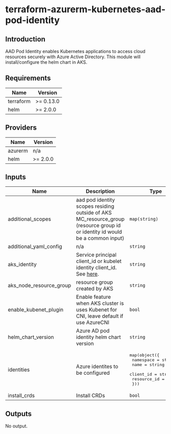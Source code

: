 # terraform-azurerm-kubernetes-aad-pod-identity

## Introduction

AAD Pod Identity enables Kubernetes applications to access cloud resources securely with Azure Active Directory.
This module will install/configure the helm chart in AKS.
<br />

<!--- BEGIN_TF_DOCS --->
## Requirements

| Name | Version |
|------|---------|
| terraform | >= 0.13.0 |
| helm | >= 2.0.0 |

## Providers

| Name | Version |
|------|---------|
| azurerm | n/a |
| helm | >= 2.0.0 |

## Inputs

| Name | Description | Type | Default | Required |
|------|-------------|------|---------|:--------:|
| additional\_scopes | aad pod identity scopes residing outside of AKS MC\_resource\_group (resource group id or identity id would be a common input) | `map(string)` | `{}` | no |
| additional\_yaml\_config | n/a | `string` | `""` | no |
| aks\_identity | Service principal client\_id or kubelet identity client\_id. See [here](https://github.com/Azure/aad-pod-identity/blob/master/website/content/en/docs/Getting%20started/role-assignment.md). | `string` | n/a | yes |
| aks\_node\_resource\_group | resource group created by AKS | `string` | n/a | yes |
| enable\_kubenet\_plugin | Enable feature when AKS cluster is uses Kubenet for CNI, leave default if use AzureCNI | `bool` | `false` | no |
| helm\_chart\_version | Azure AD pod identity helm chart version | `string` | `"3.0.3"` | no |
| identities | Azure identites to be configured | <pre>map(object({<br>    namespace   = string<br>    name        = string<br>    client_id   = string<br>    resource_id = string<br>  }))</pre> | `null` | no |
| install\_crds | Install CRDs | `bool` | `true` | no |

## Outputs

No output.

<!--- END_TF_DOCS --->

